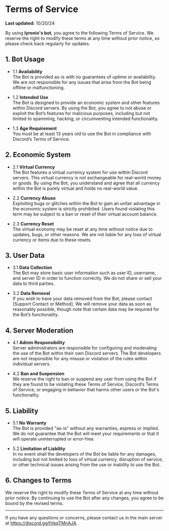 # Terms of Service 

**Last updated:** 10/20/24

By using **lyronix's bot**, you agree to the following Terms of Service. We reserve the right to modify these terms at any time without prior notice, so please check back regularly for updates.

## 1. Bot Usage

- 1.1 **Availability**  
The Bot is provided as-is with no guarantees of uptime or availability. We are not responsible for any issues that arise from the Bot being offline or malfunctioning.

- 1.2 **Intended Use**  
The Bot is designed to provide an economic system and other features within Discord servers. By using the Bot, you agree to not abuse or exploit the Bot’s features for malicious purposes, including but not limited to spamming, hacking, or circumventing intended functionality.

- 1.3 **Age Requirement**  
You must be at least 13 years old to use the Bot in compliance with Discord’s Terms of Service.

## 2. Economic System

- 2.1 **Virtual Currency**  
The Bot features a virtual currency system for use within Discord servers. This virtual currency is not exchangeable for real-world money or goods. By using the Bot, you understand and agree that all currency within the Bot is purely virtual and holds no real-world value.

- 2.2 **Currency Abuse**  
Exploiting bugs or glitches within the Bot to gain an unfair advantage in the economic system is strictly prohibited. Users found violating this term may be subject to a ban or reset of their virtual account balance.

- 2.3 **Currency Reset**  
The virtual economy may be reset at any time without notice due to updates, bugs, or other reasons. We are not liable for any loss of virtual currency or items due to these resets.

## 3. User Data

- 3.1 **Data Collection**  
The Bot may store basic user information such as user ID, username, and server ID in order to function correctly. We do not share or sell your data to third parties.

- 3.2 **Data Removal**  
If you wish to have your data removed from the Bot, please contact [Support Contact or Method]. We will remove your data as soon as reasonably possible, though note that certain data may be required for the Bot’s functionality.

## 4. Server Moderation

- 4.1 **Admin Responsibility**  
Server administrators are responsible for configuring and moderating the use of the Bot within their own Discord servers. The Bot developers are not responsible for any misuse or violation of the rules within individual servers.

- 4.2 **Ban and Suspension**  
We reserve the right to ban or suspend any user from using the Bot if they are found to be violating these Terms of Service, Discord’s Terms of Service, or engaging in behavior that harms other users or the Bot's functionality.

## 5. Liability

- 5.1 **No Warranty**  
The Bot is provided "as-is" without any warranties, express or implied. We do not guarantee that the Bot will meet your requirements or that it will operate uninterrupted or error-free.

- 5.2 **Limitation of Liability**  
In no event shall the developers of the Bot be liable for any damages, including but not limited to loss of virtual currency, disruption of service, or other technical issues arising from the use or inability to use the Bot.

## 6. Changes to Terms

We reserve the right to modify these Terms of Service at any time without prior notice. By continuing to use the Bot after any changes, you agree to be bound by the revised terms.

---

If you have any questions or concerns, please contact us in the main server at https://discord.gg/tVeqTMnAJA.
